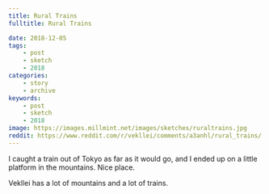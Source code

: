 ```yaml
---
title: Rural Trains
fulltitle: Rural Trains

date: 2018-12-05
tags:
    - post
    - sketch
    - 2018
categories:
    - story
    - archive
keywords:
    - post
    - sketch
    - 2018
image: https://images.millmint.net/images/sketches/ruraltrains.jpg
reddit: https://www.reddit.com/r/vekllei/comments/a3anhl/rural_trains/
---
```


I caught a train out of Tokyo as far as it would go, and I ended up on a little platform in the mountains. Nice place.

Vekllei has a lot of mountains and a lot of trains.
